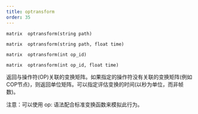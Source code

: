 ```yaml
---
title: optransform
order: 35
---
```

`matrix  optransform(string path)`

`matrix  optransform(string path, float time)`

`matrix  optransform(int op_id)`

`matrix  optransform(int op_id, float time)`

返回与操作符(OP)关联的变换矩阵。如果指定的操作符没有关联的变换矩阵(例如COP节点)，则返回单位矩阵。可以指定评估变换的时间(以秒为单位，而非帧数)。

注意：可以使用 op: 语法配合标准变换函数来模拟此行为。